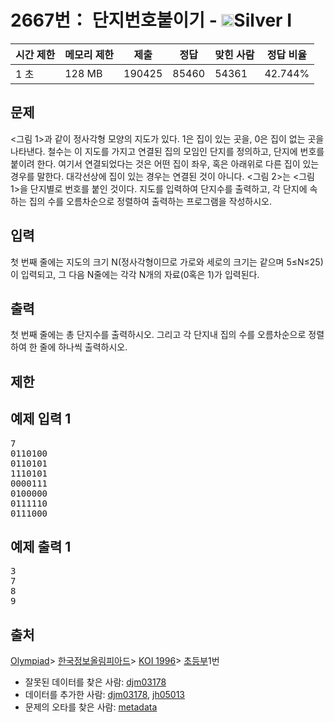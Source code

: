 # 2667번： 단지번호붙이기 - <img src="https://static.solved.ac/tier_small/10.svg" style="height:20px" />Silver I


| 시간 제한 | 메모리 제한 | 제출 | 정답 | 맞힌 사람 | 정답 비율 |
| --- | --- | --- | --- | --- | --- |
| 1 초 | 128 MB | 190425 | 85460 | 54361 | 42.744% |


## 문제


<그림 1>과 같이 정사각형 모양의 지도가 있다. 1은 집이 있는 곳을, 0은 집이 없는 곳을 나타낸다. 철수는 이 지도를 가지고 연결된 집의 모임인 단지를 정의하고, 단지에 번호를 붙이려 한다. 여기서 연결되었다는 것은 어떤 집이 좌우, 혹은 아래위로 다른 집이 있는 경우를 말한다. 대각선상에 집이 있는 경우는 연결된 것이 아니다. <그림 2>는 <그림 1>을 단지별로 번호를 붙인 것이다. 지도를 입력하여 단지수를 출력하고, 각 단지에 속하는 집의 수를 오름차순으로 정렬하여 출력하는 프로그램을 작성하시오.





## 입력


첫 번째 줄에는 지도의 크기 N(정사각형이므로 가로와 세로의 크기는 같으며 5≤N≤25)이 입력되고, 그 다음 N줄에는 각각 N개의 자료(0혹은 1)가 입력된다.




## 출력


첫 번째 줄에는 총 단지수를 출력하시오. 그리고 각 단지내 집의 수를 오름차순으로 정렬하여 한 줄에 하나씩 출력하시오.




## 제한




## 예제 입력 1


<pre>7
0110100
0110101
1110101
0000111
0100000
0111110
0111000
</pre>


## 예제 출력 1


<pre>3
7
8
9
</pre>






## 출처


[Olympiad](/category/2)> [한국정보올림피아드](/category/55)> [KOI 1996](/category/82)> [초등부](/category/detail/403)1번
- 잘못된 데이터를 찾은 사람: [djm03178](/user/djm03178)
- 데이터를 추가한 사람: [djm03178](/user/djm03178), [jh05013](/user/jh05013)
- 문제의 오타를 찾은 사람: [metadata](/user/metadata)




